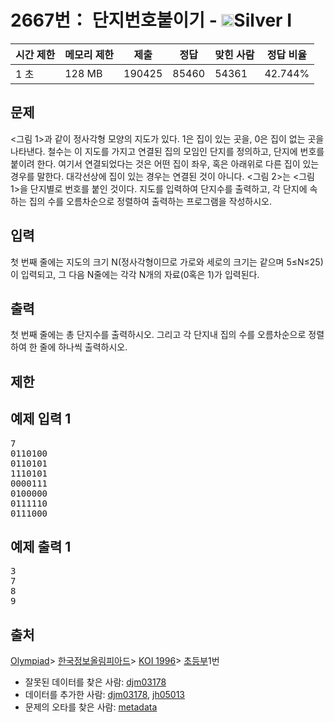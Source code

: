 # 2667번： 단지번호붙이기 - <img src="https://static.solved.ac/tier_small/10.svg" style="height:20px" />Silver I


| 시간 제한 | 메모리 제한 | 제출 | 정답 | 맞힌 사람 | 정답 비율 |
| --- | --- | --- | --- | --- | --- |
| 1 초 | 128 MB | 190425 | 85460 | 54361 | 42.744% |


## 문제


<그림 1>과 같이 정사각형 모양의 지도가 있다. 1은 집이 있는 곳을, 0은 집이 없는 곳을 나타낸다. 철수는 이 지도를 가지고 연결된 집의 모임인 단지를 정의하고, 단지에 번호를 붙이려 한다. 여기서 연결되었다는 것은 어떤 집이 좌우, 혹은 아래위로 다른 집이 있는 경우를 말한다. 대각선상에 집이 있는 경우는 연결된 것이 아니다. <그림 2>는 <그림 1>을 단지별로 번호를 붙인 것이다. 지도를 입력하여 단지수를 출력하고, 각 단지에 속하는 집의 수를 오름차순으로 정렬하여 출력하는 프로그램을 작성하시오.





## 입력


첫 번째 줄에는 지도의 크기 N(정사각형이므로 가로와 세로의 크기는 같으며 5≤N≤25)이 입력되고, 그 다음 N줄에는 각각 N개의 자료(0혹은 1)가 입력된다.




## 출력


첫 번째 줄에는 총 단지수를 출력하시오. 그리고 각 단지내 집의 수를 오름차순으로 정렬하여 한 줄에 하나씩 출력하시오.




## 제한




## 예제 입력 1


<pre>7
0110100
0110101
1110101
0000111
0100000
0111110
0111000
</pre>


## 예제 출력 1


<pre>3
7
8
9
</pre>






## 출처


[Olympiad](/category/2)> [한국정보올림피아드](/category/55)> [KOI 1996](/category/82)> [초등부](/category/detail/403)1번
- 잘못된 데이터를 찾은 사람: [djm03178](/user/djm03178)
- 데이터를 추가한 사람: [djm03178](/user/djm03178), [jh05013](/user/jh05013)
- 문제의 오타를 찾은 사람: [metadata](/user/metadata)




